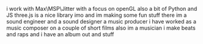 i work with Max\MSP\Jitter with a focus on openGL
also a bit of Python
and JS
three.js is a nice library imo and im making some fun stuff there
im a sound engineer
and a sound designer
a music producer
i have worked as a music composer on a couple of short films
also im a musician i make beats and raps and i have an album out and stuff
